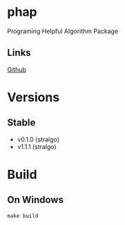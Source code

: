 # phap
Programing Helpful Algorithm Package

## Links
[Github](https://github.com/DashBing/phap/ "Github")

# Versions
## Stable
+ v0.1.0 (stralgo)
+ v1.1.1 (stralgo)

# Build
## On Windows
```make build```
